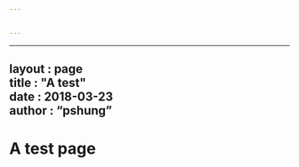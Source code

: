 ```yaml
---


---
```


<hr>
<h2 id="layout---pagetitle----a-testdate--------2018-03-23author-------pshung">layout  : page<br>
title   : "A test"<br>
date       : 2018-03-23<br>
author      : “pshung”</h2>
<h1 id="a-test-page">A test page</h1>

